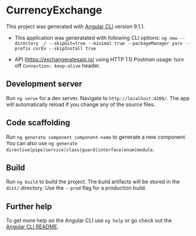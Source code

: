 # CurrencyExchange

This project was generated with [Angular CLI](https://github.com/angular/angular-cli) version 9.1.1.

* This application was generatated with following CLI options:
``ng new --directory ./ --skipGit=true --minimal true --packageManager yarn --prefix curEx --skipInstall true``

* API (https://exchangeratesapi.io/ using HTTP 1.1)
Postman usage: turn off ``Connection: keep-alive`` header.

## Development server

Run `ng serve` for a dev server. Navigate to `http://localhost:4200/`. The app will automatically reload if you change any of the source files.

## Code scaffolding

Run `ng generate component component-name` to generate a new component. You can also use `ng generate directive|pipe|service|class|guard|interface|enum|module`.

## Build

Run `ng build` to build the project. The build artifacts will be stored in the `dist/` directory. Use the `--prod` flag for a production build.

## Further help

To get more help on the Angular CLI use `ng help` or go check out the [Angular CLI README](https://github.com/angular/angular-cli/blob/master/README.md).
